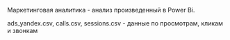 Маркетинговая аналитика - анализ произведенный в Power Bi.

ads_yandex.csv, calls.csv, sessions.csv - данные по просмотрам, кликам и звонкам
